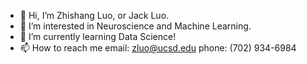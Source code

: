 - 👋 Hi, I’m Zhishang Luo, or Jack Luo.
- 👀 I’m interested in Neuroscience and Machine Learning. 
- 🌱 I’m currently learning Data Science!
- 📫 How to reach me 
email: zluo@ucsd.edu
phone: (702) 934-6984
